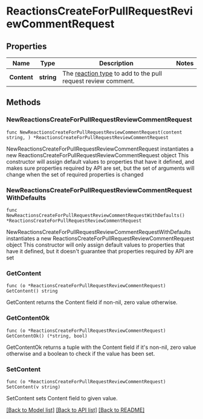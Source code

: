 # ReactionsCreateForPullRequestReviewCommentRequest

## Properties

Name | Type | Description | Notes
------------ | ------------- | ------------- | -------------
**Content** | **string** | The [reaction type](https://docs.github.com/rest/reference/reactions#reaction-types) to add to the pull request review comment. | 

## Methods

### NewReactionsCreateForPullRequestReviewCommentRequest

`func NewReactionsCreateForPullRequestReviewCommentRequest(content string, ) *ReactionsCreateForPullRequestReviewCommentRequest`

NewReactionsCreateForPullRequestReviewCommentRequest instantiates a new ReactionsCreateForPullRequestReviewCommentRequest object
This constructor will assign default values to properties that have it defined,
and makes sure properties required by API are set, but the set of arguments
will change when the set of required properties is changed

### NewReactionsCreateForPullRequestReviewCommentRequestWithDefaults

`func NewReactionsCreateForPullRequestReviewCommentRequestWithDefaults() *ReactionsCreateForPullRequestReviewCommentRequest`

NewReactionsCreateForPullRequestReviewCommentRequestWithDefaults instantiates a new ReactionsCreateForPullRequestReviewCommentRequest object
This constructor will only assign default values to properties that have it defined,
but it doesn't guarantee that properties required by API are set

### GetContent

`func (o *ReactionsCreateForPullRequestReviewCommentRequest) GetContent() string`

GetContent returns the Content field if non-nil, zero value otherwise.

### GetContentOk

`func (o *ReactionsCreateForPullRequestReviewCommentRequest) GetContentOk() (*string, bool)`

GetContentOk returns a tuple with the Content field if it's non-nil, zero value otherwise
and a boolean to check if the value has been set.

### SetContent

`func (o *ReactionsCreateForPullRequestReviewCommentRequest) SetContent(v string)`

SetContent sets Content field to given value.



[[Back to Model list]](../README.md#documentation-for-models) [[Back to API list]](../README.md#documentation-for-api-endpoints) [[Back to README]](../README.md)



